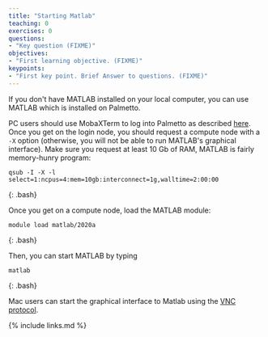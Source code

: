 ```yaml
---
title: "Starting Matlab"
teaching: 0
exercises: 0
questions:
- "Key question (FIXME)"
objectives:
- "First learning objective. (FIXME)"
keypoints:
- "First key point. Brief Answer to questions. (FIXME)"
---
```

If you don't have MATLAB installed on your local computer, you can use MATLAB which is installed on Palmetto. 

PC users should use MobaXTerm to log into Palmetto as described [here](https://clemsonciti.github.io/workshop-palmetto/02-accessing-palmetto/index.html). Once you get on the login node, you should request a compute node with a `-X` option (otherwise, you will not be able to run MATLAB's graphical interface). Make sure you request at least 10 Gb of RAM, MATLAB is fairly memory-hunry program:

~~~
qsub -I -X -l select=1:ncpus=4:mem=10gb:interconnect=1g,walltime=2:00:00
~~~
{: .bash}

Once you get on a compute node, load the MATLAB module:

~~~
module load matlab/2020a
~~~
{: .bash}

Then, you can start MATLAB by typing

~~~
matlab
~~~
{: .bash}

Mac users can start the graphical interface to Matlab using the [VNC protocol](https://www.palmetto.clemson.edu/palmetto/basic/vnc/#running-vnc-on-a-mac-platform). 

{% include links.md %}
